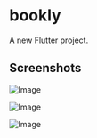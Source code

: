 # bookly

A new Flutter project.

## Screenshots

![Image](https://github.com/user-attachments/assets/1f6e140c-f2bc-4b8e-be9c-310432d3c19b)

![Image](https://github.com/user-attachments/assets/5e594119-e687-49bb-b7ea-fbb1840bedec)

![Image](https://github.com/user-attachments/assets/c2649322-b3e7-4d39-abd3-c52b1462965c)
